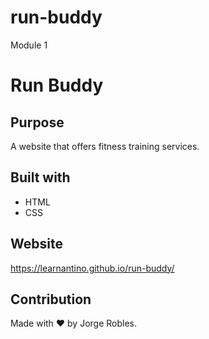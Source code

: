 # run-buddy
Module 1 

# Run Buddy

## Purpose
A website that offers fitness training services.

## Built with
* HTML
* CSS

## Website
https://learnantino.github.io/run-buddy/

## Contribution
Made with ❤️ by Jorge Robles.
